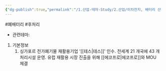 ```yaml
---
{"dg-publish":true,"permalink":"/1.산업-테마-Study/2.산업/이차전지, 배터리 산업/2.폐배터리/종목/SK에코플랜트/","created":"2024-11-20T21:02:27.615+09:00","updated":"2025-06-03T20:07:21.350+09:00"}
---
```


#폐배터리  #후처리 


- 관련테마: 


1. 기본정보
	1. 싱가포르 전가폐기물 재활용기업 '[[테스\|테스]]' 인수. 전세계 21 개국에 43 개 처리시설 운영. 유럽 재활용 시장 진출을 위해 [[에코프로\|에코프로]]와 MOU 체결
